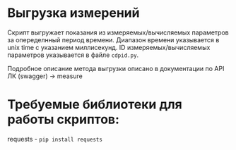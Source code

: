 # Выгрузка измерений
Скрипт выгружает показания из измеряемых/вычисляемых параметров за опеределнный период времени. Диапазон времени указывается в unix time с указанием миллисекунд. ID измеряемых/вычисляемых параметров указывается в файле ```cdpid.py```.

Подробное описание метода выгрузки описано в документации по API ЛК (swagger) →  measure

# Требуемые библиотеки для работы скриптов:
requests - ``pip install requests``